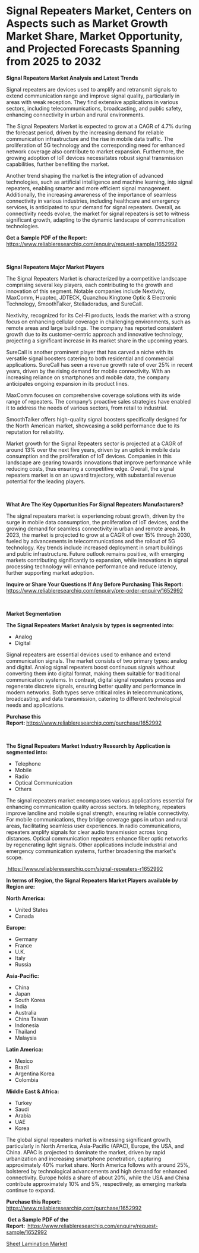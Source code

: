 <p><h1>Signal Repeaters Market, Centers on Aspects such as Market Growth Market Share, Market Opportunity, and Projected Forecasts Spanning from 2025 to 2032</h1></p><p><strong>Signal Repeaters Market Analysis and Latest Trends</strong></p>
<p><p>Signal repeaters are devices used to amplify and retransmit signals to extend communication range and improve signal quality, particularly in areas with weak reception. They find extensive applications in various sectors, including telecommunications, broadcasting, and public safety, enhancing connectivity in urban and rural environments.</p><p>The Signal Repeaters Market is expected to grow at a CAGR of 4.7% during the forecast period, driven by the increasing demand for reliable communication infrastructure and the rise in mobile data traffic. The proliferation of 5G technology and the corresponding need for enhanced network coverage also contribute to market expansion. Furthermore, the growing adoption of IoT devices necessitates robust signal transmission capabilities, further benefiting the market.</p><p>Another trend shaping the market is the integration of advanced technologies, such as artificial intelligence and machine learning, into signal repeaters, enabling smarter and more efficient signal management. Additionally, the increasing awareness of the importance of seamless connectivity in various industries, including healthcare and emergency services, is anticipated to spur demand for signal repeaters. Overall, as connectivity needs evolve, the market for signal repeaters is set to witness significant growth, adapting to the dynamic landscape of communication technologies.</p></p>
<p><strong>Get a Sample PDF of the Report:&nbsp;</strong> <a href="https://www.reliableresearchiq.com/enquiry/request-sample/1652992?utm_campaign=2297&utm_medium=2&utm_source=Github&utm_content=ia&utm_term=05032025&utm_id=signal-repeaters">https://www.reliableresearchiq.com/enquiry/request-sample/1652992</a></p>
<p>&nbsp;</p>
<p><strong>Signal Repeaters Major Market Players</strong></p>
<p><p>The Signal Repeaters Market is characterized by a competitive landscape comprising several key players, each contributing to the growth and innovation of this segment. Notable companies include Nextivity, MaxComm, Huaptec, JDTECK, Quanzhou Kingtone Optic & Electronic Technology, SmoothTalker, Stelladoradus, and SureCall. </p><p>Nextivity, recognized for its Cel-Fi products, leads the market with a strong focus on enhancing cellular coverage in challenging environments, such as remote areas and large buildings. The company has reported consistent growth due to its customer-centric approach and innovative technology, projecting a significant increase in its market share in the upcoming years.</p><p>SureCall is another prominent player that has carved a niche with its versatile signal boosters catering to both residential and commercial applications. SureCall has seen a revenue growth rate of over 25% in recent years, driven by the rising demand for mobile connectivity. With an increasing reliance on smartphones and mobile data, the company anticipates ongoing expansion in its product lines.</p><p>MaxComm focuses on comprehensive coverage solutions with its wide range of repeaters. The company’s proactive sales strategies have enabled it to address the needs of various sectors, from retail to industrial. </p><p>SmoothTalker offers high-quality signal boosters specifically designed for the North American market, showcasing a solid performance due to its reputation for reliability. </p><p>Market growth for the Signal Repeaters sector is projected at a CAGR of around 13% over the next five years, driven by an uptick in mobile data consumption and the proliferation of IoT devices. Companies in this landscape are gearing towards innovations that improve performance while reducing costs, thus ensuring a competitive edge. Overall, the signal repeaters market is on an upward trajectory, with substantial revenue potential for the leading players.</p></p>
<p>&nbsp;</p>
<p><strong>What Are The Key Opportunities For Signal Repeaters Manufacturers?</strong></p>
<p><p>The signal repeaters market is experiencing robust growth, driven by the surge in mobile data consumption, the proliferation of IoT devices, and the growing demand for seamless connectivity in urban and remote areas. In 2023, the market is projected to grow at a CAGR of over 15% through 2030, fueled by advancements in telecommunications and the rollout of 5G technology. Key trends include increased deployment in smart buildings and public infrastructure. Future outlook remains positive, with emerging markets contributing significantly to expansion, while innovations in signal processing technology will enhance performance and reduce latency, further supporting market adoption.</p></p>
<p><strong>Inquire or Share Your Questions If Any Before Purchasing This Report:</strong> <a href="https://www.reliableresearchiq.com/enquiry/pre-order-enquiry/1652992?utm_campaign=2297&utm_medium=2&utm_source=Github&utm_content=ia&utm_term=05032025&utm_id=signal-repeaters">https://www.reliableresearchiq.com/enquiry/pre-order-enquiry/1652992</a></p>
<p>&nbsp;</p>
<p><strong>Market Segmentation</strong></p>
<p><strong>The Signal Repeaters Market Analysis by types is segmented into:</strong></p>
<p><ul><li>Analog</li><li>Digital</li></ul></p>
<p><p>Signal repeaters are essential devices used to enhance and extend communication signals. The market consists of two primary types: analog and digital. Analog signal repeaters boost continuous signals without converting them into digital format, making them suitable for traditional communication systems. In contrast, digital signal repeaters process and regenerate discrete signals, ensuring better quality and performance in modern networks. Both types serve critical roles in telecommunications, broadcasting, and data transmission, catering to different technological needs and applications.</p></p>
<p><strong>Purchase this Report:&nbsp;</strong><a href="https://www.reliableresearchiq.com/purchase/1652992?utm_campaign=2297&utm_medium=2&utm_source=Github&utm_content=ia&utm_term=05032025&utm_id=signal-repeaters">https://www.reliableresearchiq.com/purchase/1652992</a></p>
<p>&nbsp;</p>
<p><strong>The Signal Repeaters Market Industry Research by Application is segmented into:</strong></p>
<p><ul><li>Telephone</li><li>Mobile</li><li>Radio</li><li>Optical Communication</li><li>Others</li></ul></p>
<p><p>The signal repeaters market encompasses various applications essential for enhancing communication quality across sectors. In telephony, repeaters improve landline and mobile signal strength, ensuring reliable connectivity. For mobile communications, they bridge coverage gaps in urban and rural areas, facilitating seamless user experiences. In radio communications, repeaters amplify signals for clear audio transmission across long distances. Optical communication repeaters enhance fiber optic networks by regenerating light signals. Other applications include industrial and emergency communication systems, further broadening the market's scope.</p></p>
<p><a href="https://www.reliableresearchiq.com/signal-repeaters-r1652992?utm_campaign=2297&utm_medium=2&utm_source=Github&utm_content=ia&utm_term=05032025&utm_id=signal-repeaters">&nbsp;https://www.reliableresearchiq.com/signal-repeaters-r1652992</a></p>
<p><strong>In terms of Region, the Signal Repeaters Market Players available by Region are:</strong></p>
<p>
    <p> <strong> North America: </strong>
        <ul>
            <li>United States</li>
            <li>Canada</li>
        </ul>
        </p> 
    <p> <strong> Europe: </strong>
        <ul>
            <li>Germany</li>
            <li>France</li>
            <li>U.K.</li>
            <li>Italy</li>
            <li>Russia</li>
        </ul>
        </p> 
    <p> <strong> Asia-Pacific: </strong>
        <ul>
            <li>China</li>
            <li>Japan</li>
            <li>South Korea</li>
            <li>India</li>
            <li>Australia</li>
            <li>China Taiwan</li>
            <li>Indonesia</li>
            <li>Thailand</li>
            <li>Malaysia</li>
        </ul>
        </p> 
    <p> <strong> Latin America: </strong>
        <ul>
            <li>Mexico</li>
            <li>Brazil</li>
            <li>Argentina Korea</li>
            <li>Colombia</li>
        </ul>
        </p> 
    <p> <strong> Middle East & Africa: </strong>
        <ul>
            <li>Turkey</li>
            <li>Saudi</li>
            <li>Arabia</li>
            <li>UAE</li>
            <li>Korea</li>
        </ul>
    </p>
    </p>
<p><p>The global signal repeaters market is witnessing significant growth, particularly in North America, Asia-Pacific (APAC), Europe, the USA, and China. APAC is projected to dominate the market, driven by rapid urbanization and increasing smartphone penetration, capturing approximately 40% market share. North America follows with around 25%, bolstered by technological advancements and high demand for enhanced connectivity. Europe holds a share of about 20%, while the USA and China contribute approximately 10% and 5%, respectively, as emerging markets continue to expand.</p></p>
<p><strong>Purchase this Report: </strong><a href="https://www.reliableresearchiq.com/purchase/1652992?utm_campaign=2297&utm_medium=2&utm_source=Github&utm_content=ia&utm_term=05032025&utm_id=signal-repeaters">https://www.reliableresearchiq.com/purchase/1652992</a></p>
<p>&nbsp;<strong>Get a Sample PDF of the Report:&nbsp;&nbsp;</strong><a href="https://www.reliableresearchiq.com/enquiry/request-sample/1652992?utm_campaign=2297&utm_medium=2&utm_source=Github&utm_content=ia&utm_term=05032025&utm_id=signal-repeaters">https://www.reliableresearchiq.com/enquiry/request-sample/1652992</a></p>
<p><strong></strong></p>
<p><p><a href="https://github.com/AngelaWalsh696/Market-Research-Report-List-1/blob/main/sheet-lamination-market.md?utm_campaign=2297&utm_medium=2&utm_source=Github&utm_content=ia&utm_term=05032025&utm_id=signal-repeaters">Sheet Lamination Market</a></p></p>